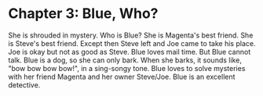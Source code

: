 # Chapter 3: Blue, Who?

She is shrouded in mystery.
Who is Blue?
She is Magenta's best friend.
She is Steve's best friend.
Except then Steve left and Joe came to take his place. 
Joe is okay but not as good as Steve.
Blue loves mail time. 
But Blue cannot talk.
Blue is a dog, so she can only bark.
When she barks, it sounds like, "bow bow bow bow!", in a sing-songy tone.
Blue loves to solve mysteries with her friend Magenta and her owner Steve/Joe.
Blue is an excellent detective. 